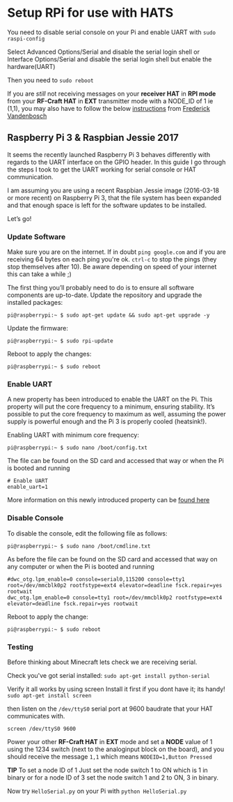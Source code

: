 # Setup RPi for use with HATS

You need to disable serial console on your Pi and enable UART with 
`sudo raspi-config`

Select Advanced Options/Serial and disable the serial login shell or Interface Options/Serial and disable the serial login shell but enable the hardware(UART)

Then you need to `sudo reboot`

If you are *still* not receiving messages on your **receiver HAT** in **RPI mode** from your **RF-Craft HAT** in **EXT** transmitter mode with a NODE_ID of 1 ie (1,1), you may also have to follow the below [instructions](https://www.hackster.io/fvdbosch/uart-for-serial-console-or-hat-on-raspberry-pi-3-5be0c2) from [Frederick Vandenbosch](https://www.hackster.io/fvdbosch)

## Raspberry Pi 3 & Raspbian Jessie 2017

It seems the recently launched Raspberry Pi 3 behaves differently with regards to the UART interface on the GPIO header. In this guide I go through the steps I took to get the UART working for serial console or HAT communication.

I am assuming you are using a recent Raspbian Jessie image (2016-03-18 or more recent) on Raspberry Pi 3, that the file system has been expanded and that enough space is left for the software updates to be installed.

Let’s go!

### Update Software

Make sure you are on the internet. If in doubt `ping google.com` and if you are receiving 64 bytes on each ping you're ok. `ctrl-c` to stop the pings (they stop themselves after 10). Be aware depending on speed of your internet this can take a while ;)

The first thing you’ll probably need to do is to ensure all software components are up-to-date. Update the repository and upgrade the installed packages:

`pi@raspberrypi:~ $ sudo apt-get update && sudo apt-get upgrade -y`

Update the firmware:

`pi@raspberrypi:~ $ sudo rpi-update`

Reboot to apply the changes:

`pi@raspberrypi:~ $ sudo reboot`

### Enable UART

 A new property has been introduced to enable the UART on the Pi. This property will put the core frequency to a minimum, ensuring stability. It’s possible to put the core frequency to maximum as well, assuming the power supply is powerful enough and the Pi 3 is properly cooled (heatsink!).

 Enabling UART with minimum core frequency:

 `pi@raspberrypi:~ $ sudo nano /boot/config.txt`

The file can be found on the SD card and accessed that way or when the Pi is booted and running

```
# Enable UART
enable_uart=1
```

More information on this newly introduced property can be [found here](https://www.raspberrypi.org/forums/viewtopic.php?f=28&t=141195)

### Disable Console

To disable the console, edit the following file as follows:

 `pi@raspberrypi:~ $ sudo nano /boot/cmdline.txt`

As before the file can be found on the SD card and accessed that way on any computer or when the Pi is booted and running

```
#dwc_otg.lpm_enable=0 console=serial0,115200 console=tty1 root=/dev/mmcblk0p2 rootfstype=ext4 elevator=deadline fsck.repair=yes rootwait
dwc_otg.lpm_enable=0 console=tty1 root=/dev/mmcblk0p2 rootfstype=ext4 elevator=deadline fsck.repair=yes rootwait
```

Reboot to apply the change:

`pi@raspberrypi:~ $ sudo reboot`


### Testing

Before thinking about Minecraft lets check we are receiving serial.

Check you've got serial installed:
`sudo apt-get install python-serial`

Verify it all works by using screen
Install it first if you dont have it; its handy!
`sudo apt-get install screen`

then listen on the `/dev/ttyS0` serial port at 9600 baudrate that your HAT communicates with.

`screen /dev/ttyS0 9600`

Power your other **RF-Craft HAT** in **EXT** mode and set a **NODE** value of 1 using the 1234 switch (next to the analoginput block on the board), and you should receive the message `1,1` which means `NODEID=1,Button Pressed`

**TIP** To set a node ID of 1 Just set the node switch 1 to ON which is 1 in binary
or for a node ID of 3 set the node switch 1 and 2 to ON, 3 in binary.

Now try `HelloSerial.py` on your Pi with `python HelloSerial.py`

